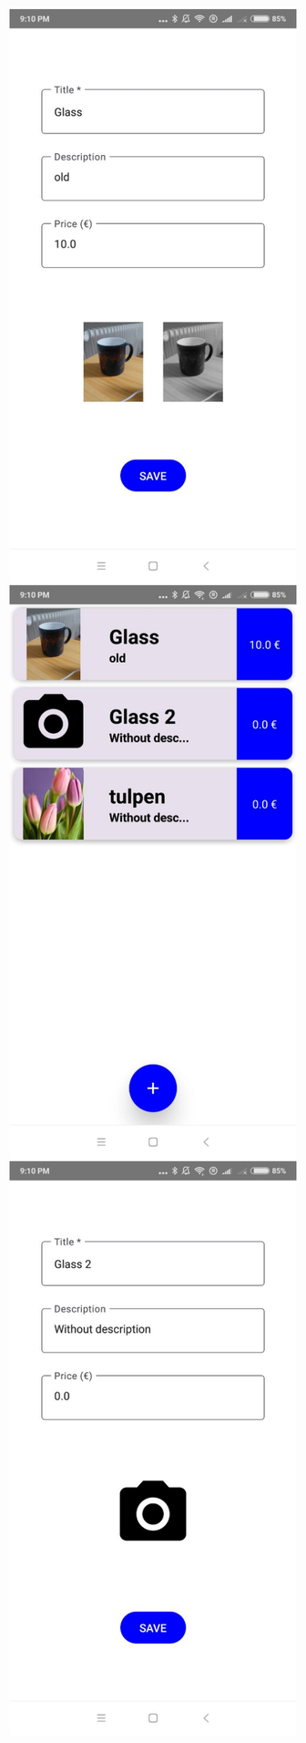 ![alt text](https://github.com/golevArtemOhta/Check24IdentContinue/blob/master/screenshotOne.jpg)
![alt text](https://github.com/golevArtemOhta/Check24IdentContinue/blob/master/screenshotTwo.jpg)
![alt text](https://github.com/golevArtemOhta/Check24IdentContinue/blob/master/screenshotThree.jpg)
